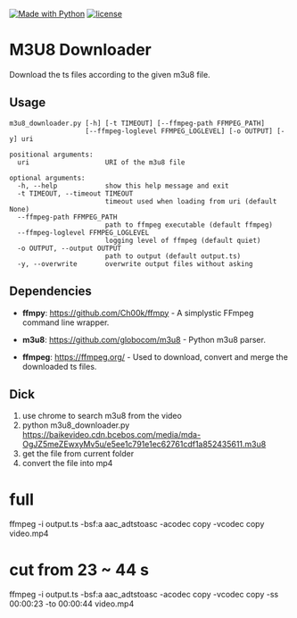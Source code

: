 [![Made with Python](https://img.shields.io/badge/MADE_WITH-Python3-3776ab.svg)](https://www.python.org/)
[![license](https://img.shields.io/github/license/mashape/apistatus.svg)](https://opensource.org/licenses/MIT)

# M3U8 Downloader

Download the ts files according to the given m3u8 file.

## Usage

```text
m3u8_downloader.py [-h] [-t TIMEOUT] [--ffmpeg-path FFMPEG_PATH]
                   [--ffmpeg-loglevel FFMPEG_LOGLEVEL] [-o OUTPUT] [-y] uri

positional arguments:
  uri                   URI of the m3u8 file

optional arguments:
  -h, --help            show this help message and exit
  -t TIMEOUT, --timeout TIMEOUT
                        timeout used when loading from uri (default None)
  --ffmpeg-path FFMPEG_PATH
                        path to ffmpeg executable (default ffmpeg)
  --ffmpeg-loglevel FFMPEG_LOGLEVEL
                        logging level of ffmpeg (default quiet)
  -o OUTPUT, --output OUTPUT
                        path to output (default output.ts)
  -y, --overwrite       overwrite output files without asking
```

## Dependencies

* **ffmpy**: <https://github.com/Ch00k/ffmpy> - A simplystic FFmpeg command line wrapper.

* **m3u8**: <https://github.com/globocom/m3u8> - Python m3u8 parser.

* **ffmpeg**: <https://ffmpeg.org/> - Used to download, convert and merge the downloaded ts files.

## Dick
1. use chrome to search m3u8 from the video
2. python m3u8_downloader.py  https://baikevideo.cdn.bcebos.com/media/mda-OgJZ5meZEwxyMv5u/e5ee1c791e1ec62761cdf1a852435611.m3u8
3. get the file from current folder
4. convert the file into mp4
# full
ffmpeg -i output.ts -bsf:a aac_adtstoasc -acodec copy -vcodec copy video.mp4

# cut from 23 ~ 44 s
ffmpeg -i output.ts -bsf:a aac_adtstoasc -acodec copy -vcodec copy -ss 00:00:23 -to 00:00:44 video.mp4
